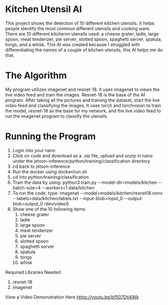 # Kitchen Utensil AI
This project shows the detection of 10 different kitchen utensils. It helps people identify the most common different utensils and cooking ware. There are 10 different kitchenm utensils used: a cheese grater, ladle, large spoon, meat tenderizer, pie server, slotted spoon, spaghetti server, spatula, tongs, and a whisk. This AI was created because I struggled with differentiating the names of a couple of kitchen utensils, this AI helps me do that.

# The Algorithm
My program utilizes imagenet and resnet-18. It uses imagenet to views the live video feed and train the images. Resnet-18 is the base of the AI program. After taking all the pictures and training the dataset, start the live video feed and classifying the images. It uses torch and torchvision to train the model, resnet-18 as the base for my network, and the live video feed to run the imagenet program to classify the utensils.

# Running the Program
1. Login into your nano
2. Click on code and download as a .zip file, upload and unzip in nano under the jetson-inference/python/training/classification directory
3. cd back to jetson-inference
4. Run the docker using docker/run.sh
5. cd into python/training/classification
6. Train the data by using: python3 train.py --model-dir=models/kitchen --batch-size=4 --workers=1 data/kitchen
7. To run the code, type: imagenet --model=models/kitchen/resnet18.onnx --labels=data/kitchen/labels.txt --input-blob=input_0 --output-blob=output_0 /dev/video0
8. Show one of the 10 following items:
    1. cheese grater
    2. ladle
    3. large spoon
    4. meat tenderizer
    5. pie server
    6. slotted spoon
    7. spaghetti server
    8. spatula
    9. tongs
    10. whisk

Required Libraries Needed
1. resnet-18
2. imagenet

View a Video Demonstration Here
https://youtu.be/bf507Dtj4Wk
